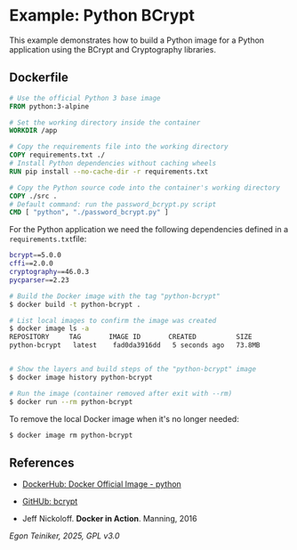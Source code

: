 # Example: Python BCrypt 

This example demonstrates how to build a Python image for a Python application 
using the BCrypt and Cryptography libraries.

## Dockerfile

```dockerfile
# Use the official Python 3 base image
FROM python:3-alpine

# Set the working directory inside the container
WORKDIR /app

# Copy the requirements file into the working directory
COPY requirements.txt ./
# Install Python dependencies without caching wheels
RUN pip install --no-cache-dir -r requirements.txt

# Copy the Python source code into the container's working directory
COPY ./src .
# Default command: run the password_bcrypt.py script
CMD [ "python", "./password_bcrypt.py" ]
```

For the Python application we need the following dependencies 
defined in a `requirements.txt`file:

```bash
bcrypt==5.0.0
cffi==2.0.0
cryptography==46.0.3
pycparser==2.23
```


```bash
# Build the Docker image with the tag "python-bcrypt"
$ docker build -t python-bcrypt .

# List local images to confirm the image was created
$ docker image ls -a
REPOSITORY     TAG       IMAGE ID       CREATED          SIZE
python-bcrypt   latest    fad0da3916dd   5 seconds ago   73.8MB


# Show the layers and build steps of the "python-bcrypt" image
$ docker image history python-bcrypt

# Run the image (container removed after exit with --rm)
$ docker run --rm python-bcrypt
```

To remove the local Docker image when it's no longer needed:

```bash
$ docker image rm python-bcrypt
```


## References

* [DockerHub: Docker Official Image - python](https://hub.docker.com/_/python)

* [GitHUb: bcrypt](https://github.com/pyca/bcrypt/)

* Jeff Nickoloff. **Docker in Action**. Manning, 2016 

*Egon Teiniker, 2025, GPL v3.0*
